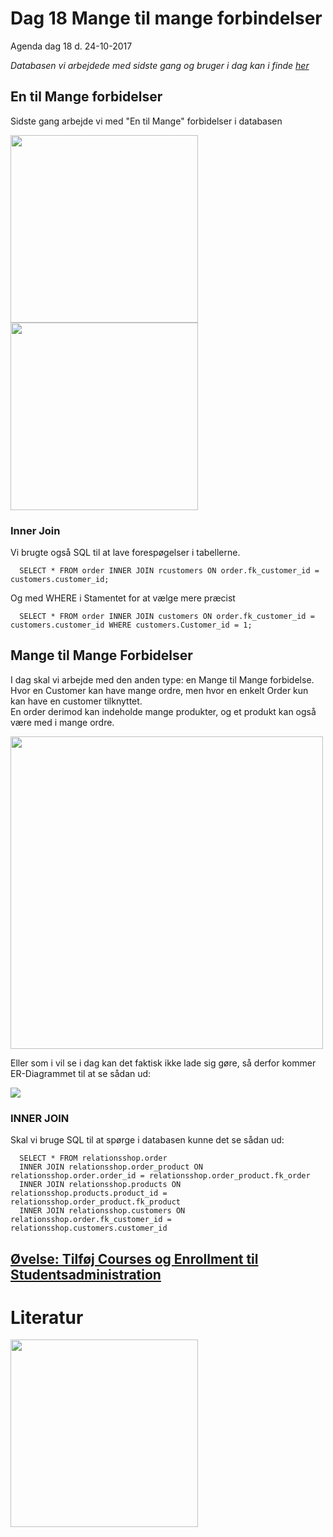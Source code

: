 # Dag 18 Mange til mange forbindelser
Agenda dag 18 d. 24-10-2017    

*Databasen vi arbejdede med sidste gang og bruger i dag kan i finde [her](https://github.com/dat17v1/2_18_mange_til_mange_forbindelser/blob/master/shop.sql)*

## En til Mange forbidelser
Sidste gang arbejde vi med "En til Mange" forbidelser i databasen 

<img src="https://github.com/dat17v1/2_18_mange_til_mange_forbindelser/blob/master/img/en-mange.png" width="300px" />
<img src="https://github.com/dat17v1/2_18_mange_til_mange_forbindelser/blob/master/img/en-mange-tabeller.png" width="300px" />    

### Inner Join
Vi brugte også SQL til at lave forespøgelser i tabellerne.

````   
  SELECT * FROM order INNER JOIN rcustomers ON order.fk_customer_id = customers.customer_id;
````   
Og med WHERE i Stamentet for at vælge mere præcist   

````   
  SELECT * FROM order INNER JOIN customers ON order.fk_customer_id = customers.customer_id WHERE customers.Customer_id = 1;
````  



## Mange til Mange Forbidelser
I dag skal vi arbejde med den anden type: en Mange til Mange forbidelse.    
Hvor en Customer kan have mange ordre, men hvor en enkelt Order kun kan have en customer tilknyttet.    
En order derimod kan indeholde mange produkter, og et produkt kan også være med i mange ordre.    

<img src="https://github.com/dat17v1/2_18_mange_til_mange_forbindelser/blob/master/img/mange-mange-2.png" width="500px" />    


Eller som i vil se i dag kan det faktisk ikke lade sig gøre, så derfor kommer ER-Diagrammet til at se sådan ud:    

<img src="https://github.com/dat17v1/2_18_mange_til_mange_forbindelser/blob/master/img/Mange-mange_2.png"  />      

### INNER JOIN
Skal vi bruge SQL til at spørge i databasen kunne det se sådan ud:

````
  SELECT * FROM relationsshop.order
  INNER JOIN relationsshop.order_product ON relationsshop.order.order_id = relationsshop.order_product.fk_order
  INNER JOIN relationsshop.products ON relationsshop.products.product_id = relationsshop.order_product.fk_product
  INNER JOIN relationsshop.customers ON relationsshop.order.fk_customer_id = relationsshop.customers.customer_id
````

## [Øvelse: Tilføj Courses og Enrollment til Studentsadministration]()

# Literatur
<a href="https://www.lynda.com/Programming-Foundations-tutorials/Joining-tables/412845/438446-4.html?autoplay=true"><img src="https://github.com/dat17v1/2_18_mange_til_mange_forbindelser/blob/master/img/Screen%20Shot%202017-10-23%20at%2015.56.16.png" width="300px"  />   </a>  


